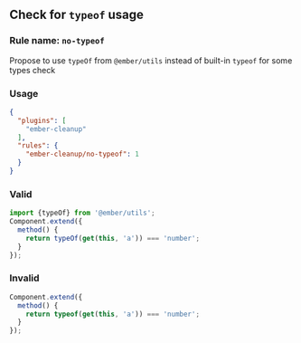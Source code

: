 ## Check for `typeof` usage

### Rule name: `no-typeof`

Propose to use `typeOf` from `@ember/utils` instead of  built-in `typeof` for some types check

### Usage

```json
{
  "plugins": [
    "ember-cleanup"
  ],
  "rules": {
    "ember-cleanup/no-typeof": 1
  }
}
```

### Valid

```javascript
import {typeOf} from '@ember/utils';
Component.extend({
  method() {
    return typeOf(get(this, 'a')) === 'number';
  }
});
```

### Invalid

```javascript
Component.extend({
  method() {
    return typeof(get(this, 'a')) === 'number';
  }
});
```